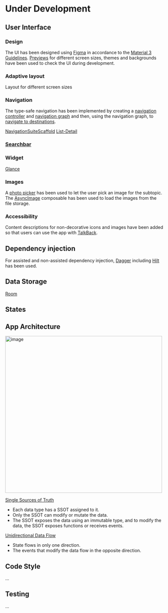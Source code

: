 # Under Development
## User Interface
### Design
The UI has been designed using [Figma](https://www.figma.com/design/PFv6qgJRGjVoNkekrOewZM/StudyApp?node-id=1-3&t=Z2gDVT6f44Ki0b7z-1) in accordance to the [Material 3 Guidelines](https://developer.android.com/design/ui?hl=en). [Previews](https://developer.android.com/develop/ui/compose/tooling/previews) for different screen sizes, themes and backgrounds have been used to check the UI during development.

### Adaptive layout
Layout for different screen sizes 
### Navigation 
The type-safe navigation has been implemented by creating a [navigation controller](https://developer.android.com/guide/navigation/navcontroller) and [navigation graph](https://developer.android.com/guide/navigation/design) and then, using the navigation graph, to [navigate to destinations](https://developer.android.com/guide/navigation/use-graph/navigate). 

[NavigationSuiteScaffold](https://developer.android.com/develop/ui/compose/layouts/adaptive/build-adaptive-navigation)
[List-Detail](https://developer.android.com/develop/ui/compose/layouts/adaptive/list-detail)
### [Searchbar](https://developer.android.com/develop/ui/compose/components/search-bar)
### Widget 
[Glance](https://developer.android.com/codelabs/glance?hl=en#0)
### Images
A [photo picker](https://developer.android.com/training/data-storage/shared/photopicker) has been used to let the user pick an image for the subtopic.
The [AsyncImage](https://developer.android.com/develop/ui/compose/graphics/images/loading) composable has been used to load the images from the file storage.
### Accessibility
Content descriptions for non-decorative icons and images have been added so that users can use the app with [TalkBack](https://developer.android.com/guide/topics/ui/accessibility/testing#talkback).
## Dependency injection 
For assisted and non-assisted dependency injection, [Dagger](https://developer.android.com/training/dependency-injection/dagger-android#assisted-injection) including [Hilt](https://developer.android.com/training/dependency-injection/hilt-android?hl=en) has been used.
## Data Storage 
[Room](https://developer.android.com/training/data-storage/room?hl=en)
## States
## App Architecture
<img width="500" alt="image" src="https://github.com/user-attachments/assets/79ca51cb-ae7a-42e8-ada4-c085367edba1" />

[Single Sources of Truth](https://developer.android.com/topic/architecture#single-source-of-truth) 
* Each data type has a SSOT assigned to it.
* Only the SSOT can modify or mutate the data.
* The SSOT exposes the data using an immutable type, and to modify the data, the SSOT exposes functions or receives events.

[Unidirectional Data Flow](https://developer.android.com/topic/architecture#unidirectional-data-flow)
* State flows in only one direction.
* The events that modify the data flow in the opposite direction.

## Code Style 
...
## Testing
...

